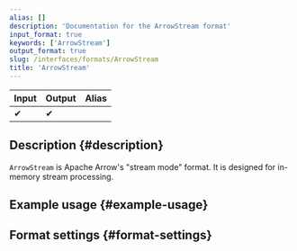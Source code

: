 ```yaml
---
alias: []
description: 'Documentation for the ArrowStream format'
input_format: true
keywords: ['ArrowStream']
output_format: true
slug: /interfaces/formats/ArrowStream
title: 'ArrowStream'
---
```


| Input | Output | Alias |
|-------|--------|-------|
| ✔     | ✔      |       |

## Description {#description}

`ArrowStream` is Apache Arrow's "stream mode" format. It is designed for in-memory stream processing.

## Example usage {#example-usage}

## Format settings {#format-settings}

